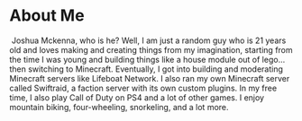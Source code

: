 # About Me
 Joshua Mckenna, who is he? Well, I am just a random guy who is 21 years old and loves making and creating things from my imagination, starting from the time I was young and building things like a house module out of lego... then switching to Minecraft. Eventually, I got into building and moderating Minecraft servers like Lifeboat Network. I also ran my own Minecraft server called Swiftraid, a faction server with its own custom plugins. In my free time, I also play Call of Duty on PS4 and a lot of other games. I enjoy mountain biking, four-wheeling, snorkeling, and a lot more.
